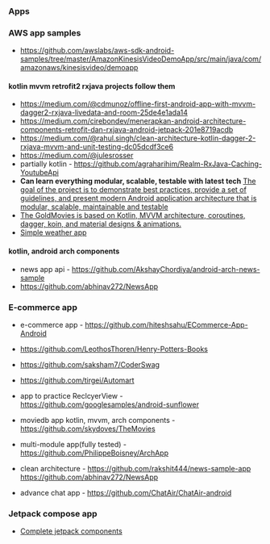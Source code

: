 ### Apps

### AWS app samples

* https://github.com/awslabs/aws-sdk-android-samples/tree/master/AmazonKinesisVideoDemoApp/src/main/java/com/amazonaws/kinesisvideo/demoapp

#### kotlin mvvm retrofit2 rxjava projects follow them 

* https://medium.com/@cdmunoz/offline-first-android-app-with-mvvm-dagger2-rxjava-livedata-and-room-25de4e1ada14
* https://medium.com/cirebondev/menerapkan-android-architecture-components-retrofit-dan-rxjava-android-jetpack-201e8719acdb
* https://medium.com/@rahul.singh/clean-architecture-kotlin-dagger-2-rxjava-mvvm-and-unit-testing-dc05dcdf3ce6
* https://medium.com/@julesrosser
* partially kotlin - https://github.com/agraharihim/Realm-RxJava-Caching-YoutubeApi
* **Can learn everything modular, scalable, testable with latest tech** [The goal of the project is to demonstrate best practices, provide a set of guidelines, and present modern Android application architecture that is modular, scalable, maintainable and testable](https://github.com/VMadalin/kotlin-sample-app#architecture)
* [The GoldMovies is based on Kotlin, MVVM architecture, coroutines, dagger, koin, and material designs & animations.](https://github.com/skydoves/GoldMovies)
* [Simple weather app](https://android.jlelse.eu/simple-weather-forecast-app-using-kotlin-retrofit-and-rxjava2-c4b1f4d9344e)

#### kotlin, android arch components
* news app api - https://github.com/AkshayChordiya/android-arch-news-sample
* https://github.com/abhinav272/NewsApp

### E-commerce app
* e-commerce app - https://github.com/hiteshsahu/ECommerce-App-Android
* https://github.com/LeothosThoren/Henry-Potters-Books
* https://github.com/saksham7/CoderSwag
* https://github.com/tirgei/Automart


* app to practice ReclcyerView - https://github.com/googlesamples/android-sunflower
* moviedb app kotlin, mvvm, arch components - https://github.com/skydoves/TheMovies
* multi-module app(fully tested) - https://github.com/PhilippeBoisney/ArchApp
* clean architecture - https://github.com/rakshit444/news-sample-app
https://github.com/abhinav272/NewsApp

* advance chat app - https://github.com/ChatAir/ChatAir-android

### Jetpack compose app

* [Complete jetpack components](https://github.com/android/sunflower)

 
